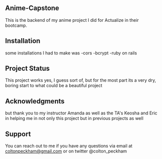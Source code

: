 ## Anime-Capstone
This is the backend of my anime project I did for Actualize in their bootcamp.

## Installation
some installations I had to make was 
-cors
-bcrypt
-ruby on rails

## Project Status
This project works yes, I guess sort of, but for the most part its a very dry, boring start to what could be a beautiful project

## Acknowledgments
but thank you to my instructor Amanda as well as the TA's Keosha and Eric in helping me in not only this project but in previous projects as well

## Support
You can reach out to me if you have any questions via email at coltonpeckham@gmail.com or on twitter @colton_peckham
